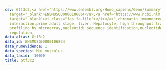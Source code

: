```yaml
---
csv: Gtf3c2,<a href="https://www.ensembl.org/Homo_sapiens/Gene/Summary?db=core;g=ENSMUSG00000106864"
  target="_blank">ENSMUSG00000106864</a>,<a href="https://www.ncbi.nlm.nih.gov/pubmed/23834426"
  target="_blank"><i class="fas fa-file"></i></a>",chromatin immunoprecipitation assay,direct
  interaction,prime adult stage, liver, Hepatocyte, high throughput transcription
  profiling by microarray,nucleotide sequence identification,nucleotide sequence identification,transcriptional
  regulation,
data_alias: Gtf3c2
data_id: ENSMUSG00000106864
data_numevidence: 1
data_species: Mus musculus
data_taxid: '10090'
title: Gtf3c2
---
```

